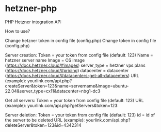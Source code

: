 # hetzner-php
PHP Hetzner integration API

How to use?

Change hetzner token in config file (config.php)
Change token in config file (config.php)

Server creation:
Token = your token from config file (default: 123)
Name = hetzner server name
Image = OS image (https://docs.hetzner.cloud/#images)
server_type = hetzner vps plans (https://docs.hetzner.cloud/#pricing)
datacenter = datacenter (https://docs.hetzner.cloud/#datacenters-get-all-datacenters)
URL (example): yourlink.com/api.php?createServer&token=123&name=servername&image=ubuntu-22.04&server_type=cx11&datacenter=nbg1-dc3

Get all servers:
Token = your token from config file (default: 123)
URL (example): yourlink.com/api.php?getServers&token=123

Server deletion:
Token = your token from config file (default: 123)
id = id of the server to be deleted
URL (example): yourlink.com/api.php?deleteServer&token=123&id=4342314
